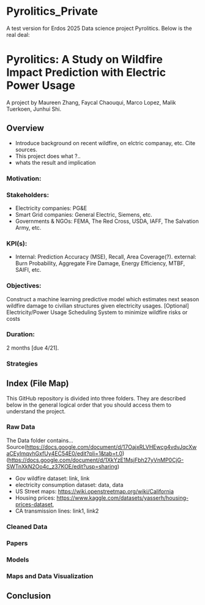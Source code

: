 # Pyrolitics_Private
A test version for Erdos 2025 Data science project Pyrolitics. Below is the real deal:
# Pyrolitics: A Study on Wildfire Impact Prediction with Electric Power Usage
A project by Maureen Zhang, Faycal Chaouqui, Marco Lopez, Malik Tuerkoen, Junhui Shi.

## Overview
- Introduce background on recent wildfire, on elctric companay, etc. Cite sources.
- This project does what ?..
- whats the result and implication
### Motivation:

### Stakeholders:
- Electricity companies: PG&E
- Smart Grid companies: General Electric, Siemens, etc.
- Governments & NGOs: FEMA, The Red Cross, USDA, IAFF, The Salvation Army, etc.
### KPI(s):
- Internal: Prediction Accuracy (MSE), Recall, Area Coverage(?). external: Burn Probability, Aggregate Fire Damage, Energy Efficiency, MTBF, SAIFI, etc.
### Objectives:
Construct a machine learning predictive model which estimates next season wildfire damage to civilian structures given electricity usages.
[Optional] Electricity/Power Usage Scheduling System to minimize wildfire risks or costs
### Duration: 
2 months [due 4/21].

### Strategies

## Index (File Map)
This GitHub repository is divided into three folders. They are described below in the general logical order that you should access them to understand the project.

### Raw Data
The Data folder contains...
Source(https://docs.google.com/document/d/17OajxRLVHEwcg4vdvJqcXwaCEyImqvhGxfUy4EC54E0/edit?pli=1&tab=t.0) (https://docs.google.com/document/d/1XkYzE1MsjFbh27yVnMP0CjG-SWTnXkN2Oo4c_z37KOE/edit?usp=sharing)
- Gov wildfire dataset: link, link
- electricity consumption dataset: data, data
- US Street maps: https://wiki.openstreetmap.org/wiki/California
- Housing prices: https://www.kaggle.com/datasets/yasserh/housing-prices-dataset, 
- CA transmission lines: link1, link2

### Cleaned Data

### Papers

### Models

### Maps and Data Visualization

## Conclusion
